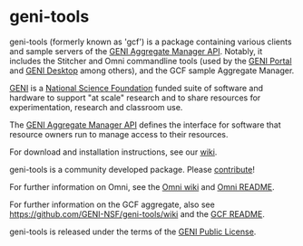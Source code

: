 # geni-tools

geni-tools (formerly known as 'gcf') is a package containing various clients and sample servers of the [GENI Aggregate Manager API](http://groups.geni.net/geni/wiki/GeniApi). Notably, it includes the Stitcher and Omni commandline tools (used by the [GENI Portal](https://portal.geni.net) and [GENI Desktop](https://genidesktop.netlab.uky.edu) among others), and the GCF sample Aggregate Manager.

[GENI](http://www.geni.net) is a [National Science Foundation](http://www.nsf.gov) funded suite of software and hardware to support "at scale" research and to share resources for
experimentation, research and classroom use.

The [GENI Aggregate Manager API](http://groups.geni.net/geni/wiki/GeniApi) defines the interface for software that resource owners run to manage access to their resources.

For download and installation instructions, see our [wiki](https://github.com/GENI-NSF/geni-tools/wiki).

geni-tools is a community developed package. Please [contribute](CONTRIBUTING.md)!

For further information on Omni, see the [Omni wiki](https://github.com/GENI-NSF/geni-tools/wiki)
and [Omni README](README-omni.txt).

For further information on the GCF aggregate, also see <https://github.com/GENI-NSF/geni-tools/wiki> and the [GCF README](README.txt).

geni-tools is released under the terms of the [GENI Public License](LICENSE.txt).

